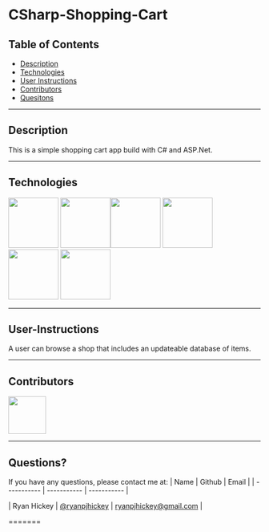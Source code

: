 # CSharp-Shopping-Cart

## Table of Contents

- [Description](#Description)
- [Technologies](#Technologies)
- [User Instructions](#User-Instructions)
- [Contributors](#Contributors)
- [Quesitons](#Questions)

---

## Description

This is a simple shopping cart app build with C# and ASP.Net.

---

## Technologies

<p float="left">
<img src="https://seeklogo.com/images/C/c-sharp-c-logo-02F17714BA-seeklogo.com.png" width="100" height="100">
<img src="https://image.pngaaa.com/927/5413927-small.png" width="100" height="100"><img src="https://www.logolynx.com/images/logolynx/s_1a/1a6dec46e15b0c11c178b4c7d1efd937.png" width="100" height="100">
<img src="https://www.logolynx.com/images/logolynx/s_3b/3b9d42a73e06ccac04deb9073e5235ba.png" width="100" height="100">
<img src="https://upload.wikimedia.org/wikipedia/commons/thumb/9/99/Unofficial_JavaScript_logo_2.svg/512px-Unofficial_JavaScript_logo_2.svg.png?20141107110902>" width="100" height="100">
<img src="https://www.logolynx.com/images/logolynx/s_7c/7cd9586a595db92320ebf7beab22a7af.png" width="100" height="100">

---

## User-Instructions

A user can browse a shop that includes an updateable database of items.

---

## Contributors

[<img src="https://ca.slack-edge.com/T03EP850QMA-U03MKQ6HKB3-2c9d97da4786-512" width="75" height="75">](https://github.com/ryanpjhickey)

---

## Questions?

If you have any questions, please contact me at:
| Name | Github | Email |
| ----------- | ----------- | ----------- |

| Ryan Hickey | [@ryanpjhickey](https://github.com/ryanpjhickey) | ryanpjhickey@gmail.com |

=======
